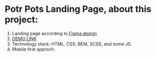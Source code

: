 # Potr Pots Landing Page, about this project:
1. Landing page according to [Figma design](https://www.figma.com/file/50zgLU65Mcd3MisFHMfLfx/POTR-POTS?node-id=0%3A1)
2. [DEMO LINK](https://amitpatiljc.github.io/potr-pots-landing-page/)
3. Technology stack: HTML, CSS, BEM, SCSS, and some JS.
4. Mobile first approch.
